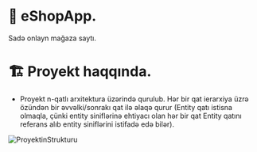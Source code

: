 # :house_with_garden: eShopApp.
Sadə onlayn mağaza saytı.

# :building_construction: Proyekt haqqında.
- Proyekt n-qatlı arxitektura üzərində qurulub. Hər bir qat ierarxiya üzrə özündən bir əvvəlki/sonrakı qat ilə əlaqə qurur (Entity qatı istisna olmaqla, çünki entity siniflərinə ehtiyacı olan hər bir qat Entity qatını referans alıb entity siniflərini istifadə edə bilər).

![ProyektinStrukturu](https://i.ibb.co/dDfLppD/Proyektin-Strukturu.png)
